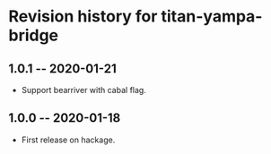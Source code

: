 # Revision history for titan-yampa-bridge

## 1.0.1  -- 2020-01-21

* Support bearriver with cabal flag.

## 1.0.0  -- 2020-01-18

* First release on hackage.
